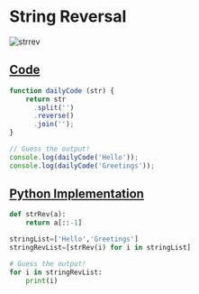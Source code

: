 # String Reversal

![strrev](./code.png)

## [Code](./strRev.js)

```js
function dailyCode (str) {
    return str
      .split('')
      .reverse()
      .join('');
}

// Guess the output!
console.log(dailyCode('Hello')); 
console.log(dailyCode('Greetings')); 
```

## [Python Implementation](./strRev.py)

```python
def strRev(a):
    return a[::-1]

stringList=['Hello','Greetings']
stringRevList=[strRev(i) for i in stringList]

# Guess the output!
for i in stringRevList:
    print(i)
```